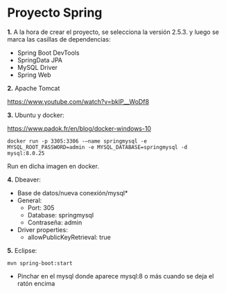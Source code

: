 # Proyecto Spring

**1.** A la hora de crear el proyecto, se selecciona la versión 2.5.3. y luego se marca las casillas de dependencias:
   - Spring Boot DevTools
   - SpringData JPA
   - MySQL Driver
   - Spring Web

**2.** Apache Tomcat

https://www.youtube.com/watch?v=bklP__WoDf8

**3.** Ubuntu y docker:

https://www.padok.fr/en/blog/docker-windows-10

```
docker run -p 3305:3306 -–name springmysql -e MYSQL_ROOT_PASSWORD=admin -e MYSQL_DATABASE=springmysql -d mysql:8.0.25
```

Run en dicha imagen en docker.

**4.** Dbeaver:

   - Base de datos/nueva conexión/mysql*
   - General:  
     - Port: 305
     - Database: springmysql
     - Contraseña: admin
   - Driver properties:
      - allowPublicKeyRetrieval: true
     
**5.** Eclipse:

```
mvn spring-boot:start
```




* Pinchar en el mysql donde aparece mysql:8 o más cuando se deja el ratón encima
